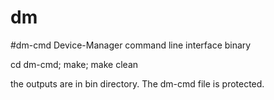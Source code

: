 # dm


#dm-cmd
Device-Manager command line interface binary

cd dm-cmd; make; make clean

the outputs are in bin directory.
The dm-cmd file is protected.
